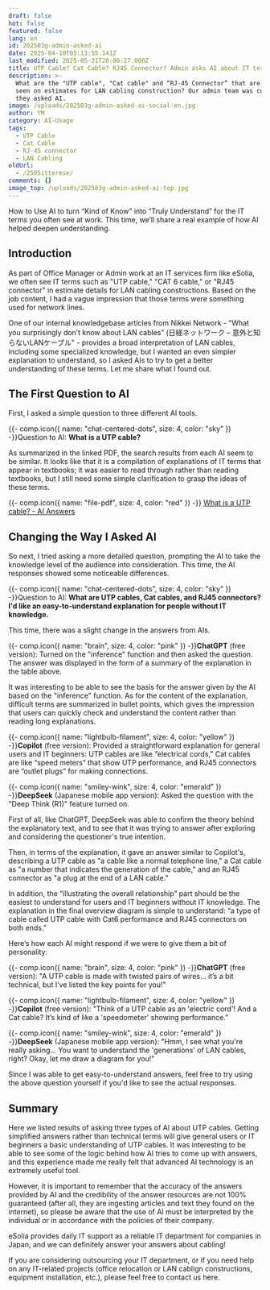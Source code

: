 ```yaml
---
draft: false
hot: false
featured: false
lang: en
id: 202503g-admin-asked-ai
date: 2025-04-10T05:13:55.141Z
last_modified: 2025-05-31T20:00:27.000Z
title: UTP Cable? Cat Cable? RJ45 Connector? Admin asks AI about IT terminology
description: >-
  What are the "UTP cable", "Cat cable" and “RJ-45 Connector” that are often
  seen on estimates for LAN cabling construction? Our admin team was curious, so
  they asked AI.
image: /uploads/202503g-admin-asked-ai-social-en.jpg
author: YM
category: AI-Usage
tags:
  - UTP Cable
  - Cat Cable
  - RJ-45 connector
  - LAN Cabling
oldUrl:
  - /2505ittermse/
comments: {}
image_top: /uploads/202503g-admin-asked-ai-top.jpg
---
```

How to Use AI to turn “Kind of Know” into “Truly Understand” for the IT terms you often see at work. This time, we’ll share a real example of how AI helped deepen understanding.

<!--more-->

## Introduction
As part of Office Manager or Admin work at an IT services firm like eSolia, we often see IT terms such as "UTP cable," "CAT 6 cable," or "RJ45 connector" in estimate details for LAN cabling constructions. Based on the job content, I had a vague impression that those terms were something used for network lines. 

One of our internal knowledgebase articles from Nikkei Network - “What you surprisingly don’t know about LAN cables” (日経ネットワーク – 意外と知らないLANケーブル" - provides a broad interpretation of LAN cables, including some specialized knowledge, but I wanted an even simpler explanation to understand, so I asked AIs to try to get a better understanding of these terms. Let me share what I found out. 

## The First Question to AI
First, I asked a simple question to three different AI tools. 

{{- comp.icon({ name: "chat-centered-dots", size: 4, color: "sky" }) -}}Question to AI: **What is a UTP cable?**

As summarized in the linked PDF, the search results from each AI seem to be similar. It looks like that it is a compilation of explanations of IT terms that appear in textbooks; it was easier to read through rather than reading textbooks, but I still need some simple clarification to grasp the ideas of these terms.

{{- comp.icon({ name: "file-pdf", size: 4, color: "red" }) -}}
[What is a UTP cable? - AI Answers](/uploads/excel-20250307-utpケーブルって何-aiの回答-en.pdf)

## Changing the Way I Asked AI
So next, I tried asking a more detailed question, prompting the AI to take the knowledge level of the audience into consideration. This time, the AI responses showed some noticeable differences. 

{{- comp.icon({ name: "chat-centered-dots", size: 4, color: "sky" }) -}}Question to AI: **What are UTP cables, Cat cables, and RJ45 connectors? I'd like an easy-to-understand explanation for people without IT knowledge.**

This time, there was a slight change in the answers from AIs. 

{{- comp.icon({ name: "brain", size: 4, color: "pink" }) -}}**ChatGPT** (free version): Turned on the "inference" function and then asked the question. The answer was displayed in the form of a summary of the explanation in the table above.

It was interesting to be able to see the basis for the answer given by the AI based on the "inference" function. As for the content of the explanation, difficult terms are summarized in bullet points, which gives the impression that users can quickly check and understand the content rather than reading long explanations. 

{{- comp.icon({ name: "lightbulb-filament", size: 4, color: "yellow" }) -}}**Copilot** (free version): Provided a straightforward explanation for general users and IT beginners: UTP cables are like “electrical cords,” Cat cables are like “speed meters” that show UTP performance, and RJ45 connectors are “outlet plugs” for making connections.  

{{- comp.icon({ name: "smiley-wink", size: 4, color: "emerald" }) -}}**DeepSeek** (Japanese mobile app version): Asked the question with the "Deep Think (R1)" feature turned on.  

First of all, like ChatGPT, DeepSeek was able to confirm the theory behind the explanatory text, and to see that it was trying to answer after exploring and considering the questioner's true intention. 

Then, in terms of the explanation, it gave an answer similar to Copilot's, describing a UTP cable as "a cable like a normal telephone line," a Cat cable as "a number that indicates the generation of the cable," and an RJ45 connector as "a plug at the end of a LAN cable." 

In addition, the “illustrating the overall relationship” part should be the easiest to understand for users and IT beginners without IT knowledge. The explanation in the final overview diagram is simple to understand: “a type of cable called UTP cable with Cat6 performance and RJ45 connectors on both ends.” 

Here’s how each AI might respond if we were to give them a bit of personality:

{{- comp.icon({ name: "brain", size: 4, color: "pink" }) -}}**ChatGPT** (free version): "A UTP cable is made with twisted pairs of wires... it’s a bit technical, but I’ve listed the key points for you!" 

{{- comp.icon({ name: "lightbulb-filament", size: 4, color: "yellow" }) -}}**Copilot** (free version): "Think of a UTP cable as an 'electric cord'! And a Cat cable? It’s kind of like a 'speedometer' showing performance." 

{{- comp.icon({ name: "smiley-wink", size: 4, color: "emerald" }) -}}**DeepSeek** (Japanese mobile app version): "Hmm, I see what you're really asking... You want to understand the 'generations' of LAN cables, right? Okay, let me draw a diagram for you!" 

Since I was able to get easy-to-understand answers, feel free to try using the above question yourself if you'd like to see the actual responses. 

## Summary
Here we listed results of asking three types of AI about UTP cables. Getting simplified answers rather than technical terms will give general users or IT beginners a basic understanding of UTP cables. It was interesting to be able to see some of the logic behind how AI tries to come up with answers, and this experience made me really felt that advanced AI technology is an extremely useful tool.  

However, it is important to remember that the accuracy of the answers provided by AI and the credibility of the answer resources are not 100% guaranteed (after all, they are ingesting articles and text they found on the internet), so please be aware that the use of AI must be interpreted by the individual or in accordance with the policies of their company.  

eSolia provides daily IT support as a reliable IT department for companies in Japan, and we can definitely answer your answers about cabling!  

If you are considering outsourcing your IT department, or if you need help on any IT-related projects (office relocation or LAN cablign constructions,  equipment installation, etc.), please feel free to contact us here.
